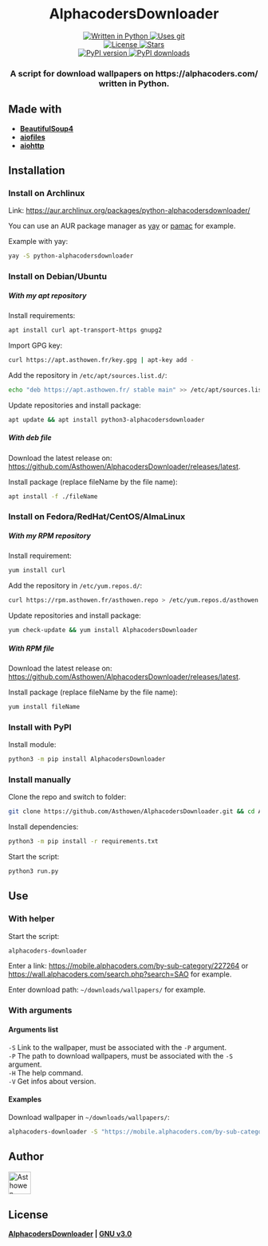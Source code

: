<!--suppress HtmlDeprecatedAttribute -->
<h1 align="center">
  AlphacodersDownloader
</h1>
<p align="center">
    <a href="https://www.python.org/">
        <img src="https://img.shields.io/badge/Python-3776AB?style=for-the-badge&logo=python&logoColor=white" alt="Written in Python">
    </a>
    <a href="https://github.com/Asthowen/AlphacodersDownloader">
        <img src="https://img.shields.io/badge/Git-F05032?style=for-the-badge&logo=git&logoColor=white" alt="Uses git">
    </a>
    <br>
    <a href="https://github.com/Asthowen/AlphacodersDownloader/blob/main/LICENSE">
        <img src="https://img.shields.io/github/license/Asthowen/AlphacodersDownloader?style=for-the-badge" alt="License">
    </a>
    <a href="https://github.com/Asthowen/AlphacodersDownloader/stargazers">
        <img src="https://img.shields.io/github/stars/Asthowen/AlphacodersDownloader?style=for-the-badge" alt="Stars">
    </a>
    <br>
    <a href="https://pypi.org/project/AlphacodersDownloader/">
        <img src="https://img.shields.io/pypi/v/AlphacodersDownloader?style=for-the-badge" alt="PyPI version">
    </a>
    <a href="https://pypi.org/project/AlphacodersDownloader/">
        <img src="https://img.shields.io/pypi/dd/AlphacodersDownloader?style=for-the-badge" alt="PyPI downloads">
    </a>
</p>
<h3 align="center">
    <strong>A script for download wallpapers on https://alphacoders.com/ written in Python.</strong>
</h3>

## Made with
* [**BeautifulSoup4**](https://pypi.org/project/bs4/)
* [**aiofiles**](https://pypi.org/project/aiofiles/)
* [**aiohttp**](https://pypi.org/project/aiohttp/)

## Installation
### Install on Archlinux
Link: https://aur.archlinux.org/packages/python-alphacodersdownloader/

You can use an AUR package manager as [yay](https://github.com/Jguer/yay) or [pamac](https://gitlab.manjaro.org/applications/pamac/) for example.

Example with yay:
```sh
yay -S python-alphacodersdownloader
```

### Install on Debian/Ubuntu
##### With my apt repository
Install requirements:
```bash
apt install curl apt-transport-https gnupg2
```

Import GPG key:
```bash
curl https://apt.asthowen.fr/key.gpg | apt-key add -
```

Add the repository in `/etc/apt/sources.list.d/`:
```bash
echo "deb https://apt.asthowen.fr/ stable main" >> /etc/apt/sources.list.d/asthowen-packages.list
```

Update repositories and install package:
```bash
apt update && apt install python3-alphacodersdownloader
```

##### With deb file
Download the latest release on: https://github.com/Asthowen/AlphacodersDownloader/releases/latest.

Install package (replace fileName by the file name):
```bash
apt install -f ./fileName
```

### Install on Fedora/RedHat/CentOS/AlmaLinux
##### With my RPM repository
Install requirement:
```bash
yum install curl 
```

Add the repository in `/etc/yum.repos.d/`:
```bash
curl https://rpm.asthowen.fr/asthowen.repo > /etc/yum.repos.d/asthowen.repo
```

Update repositories and install package:
```bash
yum check-update && yum install AlphacodersDownloader 
```

##### With RPM file
Download the latest release on: https://github.com/Asthowen/AlphacodersDownloader/releases/latest.

Install package (replace fileName by the file name):
```bash
yum install fileName
```

### Install with PyPI
Install module:
```bash
python3 -m pip install AlphacodersDownloader
```

### Install manually
Clone the repo and switch to folder:
```bash
git clone https://github.com/Asthowen/AlphacodersDownloader.git && cd AlphacodersDownloader/
```

Install dependencies:
```bash
python3 -m pip install -r requirements.txt
```

Start the script:
```bash
python3 run.py
```

## Use
### With helper
Start the script:
```bash
alphacoders-downloader
```

Enter a link: https://mobile.alphacoders.com/by-sub-category/227264 or https://wall.alphacoders.com/search.php?search=SAO for example.

Enter download path: `~/downloads/wallpapers/` for example.

### With arguments
#### Arguments list
`-S` Link to the wallpaper, must be associated with the `-P` argument.
<br>
`-P` The path to download wallpapers, must be associated with the `-S` argument.
<br>
`-H` The help command.
<br>
`-V` Get infos about version.
#### Examples
Download wallpaper in `~/downloads/wallpapers/`:
```bash
alphacoders-downloader -S "https://mobile.alphacoders.com/by-sub-category/227264" -P "~/downloads/wallpapers/"
```

## Author
[<img width="45" src="https://avatars3.githubusercontent.com/u/59535754?s=400&u=48aecdd175dd2dd8867ae063f1973b64d298220b&v=4" alt="Asthowen">](https://github.com/Asthowen)

## License
**[AlphacodersDownloader](https://github.com/Asthowen/AlphacodersDownloader) | [GNU v3.0](https://github.com/Asthowen/AlphacodersDownloader/blob/main/LICENSE)**